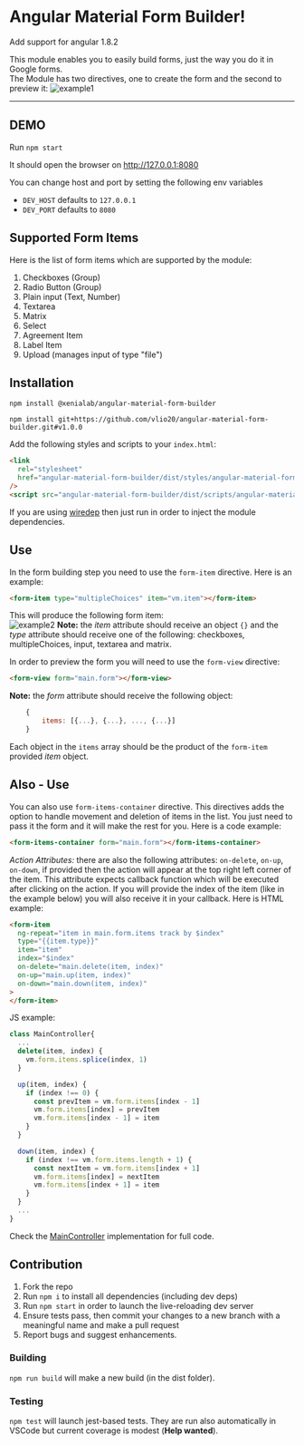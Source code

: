 # Angular Material Form Builder!

Add support for angular 1.8.2

This module enables you to easily build forms, just the way you do it in Google forms.  
The Module has two directives, one to create the form and the second to preview it:
![example1](http://i.imgur.com/i4e6KWQ.png)

---

## DEMO

Run `npm start`

It should open the browser on http://127.0.0.1:8080

You can change host and port by setting the following env variables

- `DEV_HOST` defaults to `127.0.0.1`
- `DEV_PORT` defaults to `8080`

## Supported Form Items

Here is the list of form items which are supported by the module:

1.  Checkboxes (Group)
1.  Radio Button (Group)
1.  Plain input (Text, Number)
1.  Textarea
1.  Matrix
1.  Select
1.  Agreement Item
1.  Label Item
1.  Upload (manages input of type "file")

## Installation

`npm install @xenialab/angular-material-form-builder`

`npm install git+https://github.com/vlio20/angular-material-form-builder.git#v1.0.0`

Add the following styles and scripts to your `index.html`:

```html
<link
  rel="stylesheet"
  href="angular-material-form-builder/dist/styles/angular-material-form-builder.min.css"
/>
<script src="angular-material-form-builder/dist/scripts/angular-material-form-builder.min.js"></script>
```

If you are using [wiredep](https://github.com/taptapship/wiredep) then just run in order to inject the module dependencies.

## Use

In the form building step you need to use the `form-item` directive. Here is an example:

```html
<form-item type="multipleChoices" item="vm.item"></form-item>
```

This will produce the following form item:  
![example2](http://i.imgur.com/6jOnwmu.png)
**Note:** the _item_ attribute should receive an object `{}` and the _type_ attribute should receive one of the following: checkboxes, multipleChoices, input, textarea and matrix.

In order to preview the form you will need to use the `form-view` directive:

```html
<form-view form="main.form"></form-view>
```

**Note:** the _form_ attribute should receive the following object:

```js
    {
    	items: [{...}, {...}, ..., {...}]
    }
```

Each object in the `items` array should be the product of the `form-item` provided _item_ object.

## Also - Use

You can also use `form-items-container` directive. This directives adds the option to handle movement and deletion of items in the list. You just need to pass it the form and it will make the rest for you. Here is a code example:

```html
<form-items-container form="main.form"></form-items-container>
```

_Action Attributes:_
there are also the following attributes: `on-delete`, `on-up`, `on-down`, if provided then the action will appear at the top right left corner of the item. This attribute expects callback function which will be executed after clicking on the action. If you will provide the index of the item (like in the example below) you will also receive it in your callback.
Here is HTML example:

```html
<form-item
  ng-repeat="item in main.form.items track by $index"
  type="{{item.type}}"
  item="item"
  index="$index"
  on-delete="main.delete(item, index)"
  on-up="main.up(item, index)"
  on-down="main.down(item, index)"
>
</form-item>
```

JS example:

```js
class MainController{
  ...
  delete(item, index) {
    vm.form.items.splice(index, 1)
  }

  up(item, index) {
    if (index !== 0) {
      const prevItem = vm.form.items[index - 1]
      vm.form.items[index] = prevItem
      vm.form.items[index - 1] = item
    }
  }

  down(item, index) {
    if (index !== vm.form.items.length + 1) {
      const nextItem = vm.form.items[index + 1]
      vm.form.items[index] = nextItem
      vm.form.items[index + 1] = item
    }
  }
  ...
}
```

Check the [MainController](src/lib/main/main.controller.js) implementation for full code.

## Contribution

1. Fork the repo
1. Run `npm i` to install all dependencies (including dev deps)
1. Run `npm start` in order to launch the live-reloading dev server
1. Ensure tests pass, then commit your changes to a new branch with a meaningful name and make a pull request
1. Report bugs and suggest enhancements.

### Building

`npm run build` will make a new build (in the dist folder).

### Testing

`npm test` will launch jest-based tests. They are run also automatically in VSCode but current coverage is modest (**Help wanted**).
